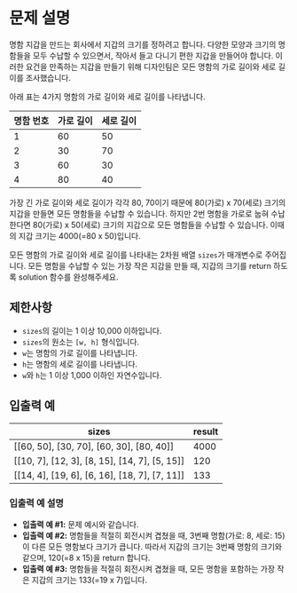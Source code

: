# 문제 설명

명함 지갑을 만드는 회사에서 지갑의 크기를 정하려고 합니다. 다양한 모양과 크기의 명함들을 모두 수납할 수 있으면서, 작아서 들고 다니기 편한 지갑을 만들어야 합니다. 이러한 요건을 만족하는 지갑을 만들기 위해 디자인팀은 모든 명함의 가로 길이와 세로 길이를 조사했습니다.

아래 표는 4가지 명함의 가로 길이와 세로 길이를 나타냅니다.

| 명함 번호 | 가로 길이 | 세로 길이 |
|-----------|------------|-----------|
| 1         | 60         | 50        |
| 2         | 30         | 70        |
| 3         | 60         | 30        |
| 4         | 80         | 40        |

가장 긴 가로 길이와 세로 길이가 각각 80, 70이기 때문에 80(가로) x 70(세로) 크기의 지갑을 만들면 모든 명함들을 수납할 수 있습니다. 하지만 2번 명함을 가로로 눕혀 수납한다면 80(가로) x 50(세로) 크기의 지갑으로 모든 명함들을 수납할 수 있습니다. 이때의 지갑 크기는 4000(=80 x 50)입니다.

모든 명함의 가로 길이와 세로 길이를 나타내는 2차원 배열 `sizes`가 매개변수로 주어집니다. 모든 명함을 수납할 수 있는 가장 작은 지갑을 만들 때, 지갑의 크기를 return 하도록 solution 함수를 완성해주세요.

## 제한사항

- `sizes`의 길이는 1 이상 10,000 이하입니다.
- `sizes`의 원소는 `[w, h]` 형식입니다.
- `w`는 명함의 가로 길이를 나타냅니다.
- `h`는 명함의 세로 길이를 나타냅니다.
- `w`와 `h`는 1 이상 1,000 이하인 자연수입니다.

## 입출력 예

| sizes                                        | result |
|----------------------------------------------|--------|
| [[60, 50], [30, 70], [60, 30], [80, 40]]     | 4000   |
| [[10, 7], [12, 3], [8, 15], [14, 7], [5, 15]]| 120    |
| [[14, 4], [19, 6], [6, 16], [18, 7], [7, 11]]| 133    |

### 입출력 예 설명

- **입출력 예 #1:** 문제 예시와 같습니다.
- **입출력 예 #2:** 명함들을 적절히 회전시켜 겹쳤을 때, 3번째 명함(가로: 8, 세로: 15)이 다른 모든 명함보다 크기가 큽니다. 따라서 지갑의 크기는 3번째 명함의 크기와 같으며, 120(=8 x 15)을 return 합니다.
- **입출력 예 #3:** 명함들을 적절히 회전시켜 겹쳤을 때, 모든 명함을 포함하는 가장 작은 지갑의 크기는 133(=19 x 7)입니다.
